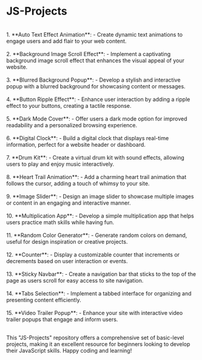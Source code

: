 # JS-Projects
<br>
1. **Auto Text Effect Animation**:
   - Create dynamic text animations to engage users and add flair to your web content.<br><br>
2. **Background Image Scroll Effect**:
   - Implement a captivating background image scroll effect that enhances the visual appeal of your website.<br><br>
3. **Blurred Background Popup**:
   - Develop a stylish and interactive popup with a blurred background for showcasing content or messages.<br><br>
4. **Button Ripple Effect**:
   - Enhance user interaction by adding a ripple effect to your buttons, creating a tactile response.<br><br>
5. **Dark Mode Cover**:
   - Offer users a dark mode option for improved readability and a personalized browsing experience.<br><br>
6. **Digital Clock**:
   - Build a digital clock that displays real-time information, perfect for a website header or dashboard.<br><br>
7. **Drum Kit**:
   - Create a virtual drum kit with sound effects, allowing users to play and enjoy music interactively.<br><br>
8. **Heart Trail Animation**:
   - Add a charming heart trail animation that follows the cursor, adding a touch of whimsy to your site.<br><br>
9. **Image Slider**:
   - Design an image slider to showcase multiple images or content in an engaging and interactive manner.<br><br>
10. **Multiplication App**:
    - Develop a simple multiplication app that helps users practice math skills while having fun.<br><br>
11. **Random Color Generator**:
    - Generate random colors on demand, useful for design inspiration or creative projects.<br><br>
12. **Counter**:
    - Display a customizable counter that increments or decrements based on user interaction or events.<br><br>
13. **Sticky Navbar**:
    - Create a navigation bar that sticks to the top of the page as users scroll for easy access to site navigation.<br><br>
14. **Tabs Selection**:
    - Implement a tabbed interface for organizing and presenting content efficiently.<br><br>
15. **Video Trailer Popup**:
    - Enhance your site with interactive video trailer popups that engage and inform users.<br><br>

This "JS-Projects" repository offers a comprehensive set of basic-level projects, making it an excellent resource for beginners looking to develop their JavaScript skills. Happy coding and learning!
